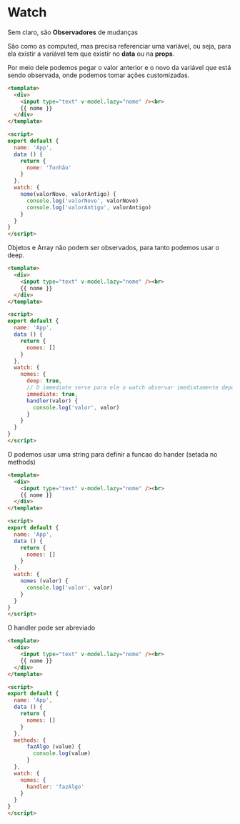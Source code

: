 # Watch
Sem claro, são **Observadores** de mudanças

São como as computed, mas precisa referenciar uma variável, ou seja, para ela existir a variável tem que existir no **data** ou na **props**.

Por meio dele podemos pegar o valor anterior e o novo da variável que está sendo observada, onde podemos tomar ações customizadas.


```html
<template>
  <div>
    <input type="text" v-model.lazy="nome" /><br>
    {{ nome }}
  </div>
</template>

<script>
export default {
  name: 'App',
  data () {
    return {
      nome: 'Tonhão'
    }
  },
  watch: {
    nome(valorNovo, valorAntigo) {
      console.log('valorNovo', valorNovo)
      console.log('valorAntigo', valorAntigo)
    }
  }
}
</script>
```

Objetos e Array não podem ser observados, para tanto podemos usar o deep.
```html
<template>
  <div>
    <input type="text" v-model.lazy="nome" /><br>
    {{ nome }}
  </div>
</template>

<script>
export default {
  name: 'App',
  data () {
    return {
      nomes: []
    }
  },
  watch: {
    nomes: {
      deep: true,
      // O immediate serve para ele o watch observar imediatamente depois do carregamento da pagina, em alguns casos pode ocorrer de a propriedade receber um valor default no carregamento e depois de carregar nao alterar 
      immediate: true,
      handler(valor) {
        console.log('valor', valor)
      }
    }
  }
}
</script>
```

O podemos usar uma string para definir a funcao do hander (setada no methods)
```html
<template>
  <div>
    <input type="text" v-model.lazy="nome" /><br>
    {{ nome }}
  </div>
</template>

<script>
export default {
  name: 'App',
  data () {
    return {
      nomes: []
    }
  },
  watch: {
    nomes (valor) {
      console.log('valor', valor)
    }
  }
}
</script>
```

O handler pode ser abreviado
```html
<template>
  <div>
    <input type="text" v-model.lazy="nome" /><br>
    {{ nome }}
  </div>
</template>

<script>
export default {
  name: 'App',
  data () {
    return {
      nomes: []
    }
  },
  methods: {
      fazAlgo (value) {
        console.log(value)
      }
  },
  watch: {
    nomes: {
      handler: 'fazAlgo'
    }
  }
}
</script>
```